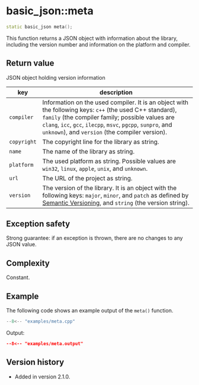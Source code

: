 # basic_json::meta

```cpp
static basic_json meta();
```

This function returns a JSON object with information about the library, including the version number and information on
the platform and compiler.
    
## Return value

JSON object holding version information

key         | description
----------- | ---------------
`compiler`  | Information on the used compiler. It is an object with the following keys: `c++` (the used C++ standard), `family` (the compiler family; possible values are `clang`, `icc`, `gcc`, `ilecpp`, `msvc`, `pgcpp`, `sunpro`, and `unknown`), and `version` (the compiler version).
`copyright` | The copyright line for the library as string.
`name`      | The name of the library as string.
`platform`  | The used platform as string. Possible values are `win32`, `linux`, `apple`, `unix`, and `unknown`.
`url`       | The URL of the project as string.
`version`   | The version of the library. It is an object with the following keys: `major`, `minor`, and `patch` as defined by [Semantic Versioning](http://semver.org), and `string` (the version string).

## Exception safety

Strong guarantee: if an exception is thrown, there are no changes to any JSON value.

## Complexity

Constant.

## Example

The following code shows an example output of the `meta()`
function.

```cpp
--8<-- "examples/meta.cpp"
```

Output:

```json
--8<-- "examples/meta.output"
```

## Version history

- Added in version 2.1.0.
